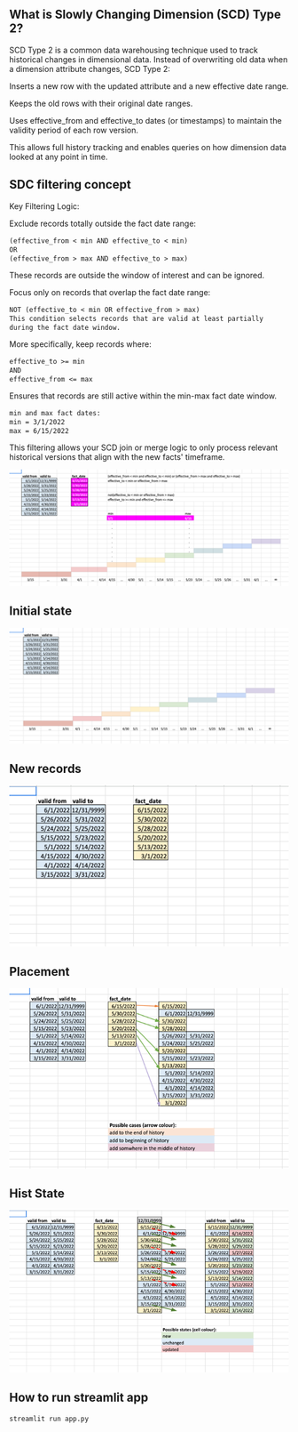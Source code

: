 ## What is Slowly Changing Dimension (SCD) Type 2?
SCD Type 2 is a common data warehousing technique used to track historical changes in dimensional data. Instead of overwriting old data when a dimension attribute changes, SCD Type 2:

Inserts a new row with the updated attribute and a new effective date range.

Keeps the old rows with their original date ranges.

Uses effective_from and effective_to dates (or timestamps) to maintain the validity period of each row version.

This allows full history tracking and enables queries on how dimension data looked at any point in time.


## SDC filtering concept
Key Filtering Logic:

Exclude records totally outside the fact date range:

```
(effective_from < min AND effective_to < min)
OR
(effective_from > max AND effective_to > max)
```

These records are outside the window of interest and can be ignored.

Focus only on records that overlap the fact date range:

```
NOT (effective_to < min OR effective_from > max)
This condition selects records that are valid at least partially during the fact date window.
```

More specifically, keep records where:

```
effective_to >= min
AND
effective_from <= max
```
Ensures that records are still active within the min-max fact date window.

```
min and max fact dates:
min = 3/1/2022
max = 6/15/2022
```
This filtering allows your SCD join or merge logic to only process relevant historical versions that align with the new facts' timeframe.

![img.png](img/img0.png)

## Initial state
![img.png](img/img.png)
## New records
![img_1.png](img/img_1.png)
## Placement
![img_2.png](img/img_2.png)
## Hist State
![img_3.png](img/img_3.png)

## How to run streamlit app
```
streamlit run app.py
```